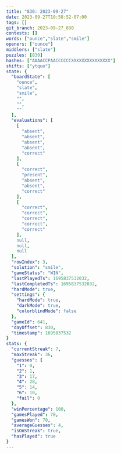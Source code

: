 ```yaml
---
title: "830: 2023-09-27"
date: 2023-09-27T10:58:52-07:00
tags: []
git_branch: 2023-09-27_830
contests: []
words: ["ounce","slate","smile"]
openers: ["ounce"]
middlers: ["slate"]
puzzles: [830]
hashes: ["AAAACCPAACCCCCCXXXXXXXXXXXXXXX"]
shifts: ["ytquo"]
state: {
  "boardState": [
    "ounce",
    "slate",
    "smile",
    "",
    "",
    ""
  ],
  "evaluations": [
    [
      "absent",
      "absent",
      "absent",
      "absent",
      "correct"
    ],
    [
      "correct",
      "present",
      "absent",
      "absent",
      "correct"
    ],
    [
      "correct",
      "correct",
      "correct",
      "correct",
      "correct"
    ],
    null,
    null,
    null
  ],
  "rowIndex": 3,
  "solution": "smile",
  "gameStatus": "WIN",
  "lastPlayedTs": 1695837532032,
  "lastCompletedTs": 1695837532032,
  "hardMode": true,
  "settings": {
    "hardMode": true,
    "darkMode": true,
    "colorblindMode": false
  },
  "gameId": 641,
  "dayOffset": 830,
  "timestamp": 1695837532
}
stats: {
  "currentStreak": 7,
  "maxStreak": 36,
  "guesses": {
    "1": 0,
    "2": 1,
    "3": 17,
    "4": 28,
    "5": 14,
    "6": 10,
    "fail": 0
  },
  "winPercentage": 100,
  "gamesPlayed": 70,
  "gamesWon": 70,
  "averageGuesses": 4,
  "isOnStreak": true,
  "hasPlayed": true
}
---
```

<!-- more -->
